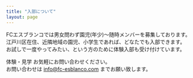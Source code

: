 ```yaml
---
title: "入部について"
layout: page
---
```


FCエスブランコでは男女問わず園児(年少)〜随時メンバーを募集しております。  
江戸川区在住、近隣地域の園児、小学生であれば、どなたでも入部できます。  
お試しで一度やってみたい、という方のために体験入部も受け付けています。  

体験・見学 お気軽にお問い合わせください。  
お問い合わせは <a href="mailto:info@fc-esblanco.com" title="メール">info@fc-esblanco.com</a> までお願い致します。

